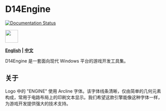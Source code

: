 ﻿# D14Engine

[![Documentation Status](https://readthedocs.org/projects/d14engine/badge/?version=latest)](https://d14std.io/projects/engine/en/latest/?badge=latest)

<img src="https://media.githubusercontent.com/media/d14stdio/d14engine-res/main/logo.png" height="41"/>

**[English](README_en.md) | [中文](README.md)**

D14Engine 是一套面向现代 Windows 平台的游戏开发工具集。

## 关于

Logo 中的 "ENGINE" 使用 Arcline 字体。该字体线条清晰，仅由简单的几何元素构成，常用于电路布局上的印刷文本显示。我们希望这款引擎能像这种字体一样，为游戏开发提供强大的技术支持。
